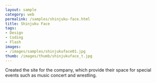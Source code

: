 ```yaml
---
layout: sample
category: web
permalink: /samples/shinjuku-face.html
title: Shinjuku Face
tags:
- Design
- Coding
- Flash
images:
- /images/samples/shinjukuface01.jpg
thumb: /images/thumb/shinjukuface_t.jpg
---
```

Created the site for the company, which provide their space for special events such as music concert and wrestling.
